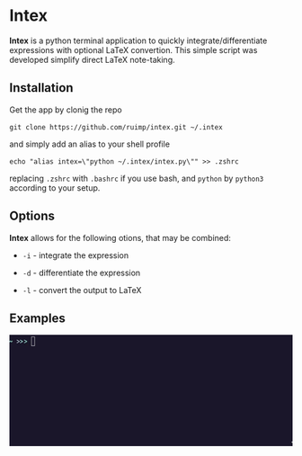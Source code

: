 # Intex

__Intex__ is a python terminal application to quickly integrate/differentiate expressions with optional LaTeX convertion. This simple script was developed simplify direct LaTeX note-taking.

## Installation

Get the app by clonig the repo
   
    git clone https://github.com/ruimp/intex.git ~/.intex

and simply add an alias to your shell profile

    echo "alias intex=\"python ~/.intex/intex.py\"" >> .zshrc

replacing `.zshrc` with `.bashrc` if you use bash, and `python` by `python3` according to your setup.

## Options

__Intex__ allows for the following otions, that may be combined:

- `-i` - integrate the expression

- `-d` - differentiate the expression

- `-l` - convert the output to LaTeX

## Examples

![gif](Animations/integ_diff.gif)
